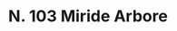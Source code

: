 ---
title: "N. 103 Miride Arbore"
permalink: "/edition/plant103/"
plant-name: "N. 103"
plant-number: "103"
plant-xml: "/assets/xml/plant103.xml"
plant-img1: "/assets/img/plant103_verso.jpg"
plant-img2: "/assets/img/plant103.jpg"
plant-title: "N. 103 Miride Arbore"
plant-taxon-link: ""
plant-taxon-content: ""
layout: single-xml
---